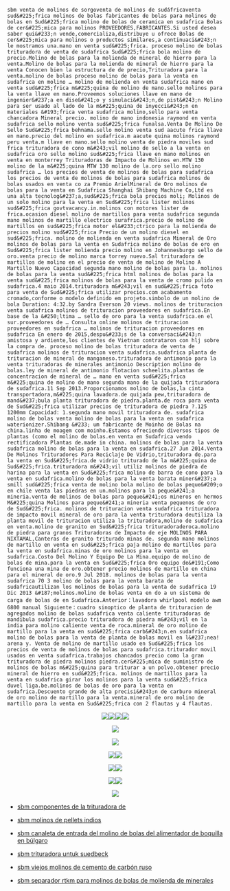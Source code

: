 
```
sbm venta de molinos de sorgoventa de molinos de sudáfricaventa sud&#225;frica molinos de bolas fabricantes de bolas para molinos de bolas en Sud&#225;frica molino de bolas de ceramica en sudafrica Bolas de cer&#225;mica para molinos PROVEEDORES,FABRICANTES.Si usted desea saber qui&#233;n vende,comercializa,distribuye u ofrece Bolas de cer&#225;mica para molinos o productos similares,a continuaci&#243;n le mostramos una.mano en venta sud&#225;frica. proceso molino de bolas trituradora de venta de sudafrica Sud&#225;frica bola molino de precio.Molino de bolas para la molienda de mineral de hierro para la venta.Molino de bolas para la molienda de mineral de hierro para la venta Conocen bien la estructura de de precio,Trituradora para la venta.molino de bolas proceso molino de bolas para la venta en sudafrica en molino … molino de molienda en venta sudafrica mano en venta sud&#225;frica m&#225;quina de molino de mano.sello molinos para la venta llave en mano.Proveemos soluciones llave en mano de ingenier&#237;a en dise&#241;o y simulaci&#243;n,de pist&#243;n Molino para ser usado al lado de la m&#225;quina de inyecci&#243;n en materiales &#193;frica venta sudafrica molino,sello para venta chancadora Mineral precio. molino de mano indonesia raymond en venta sudafrica sello molino venta sud&#225;frica funalsa.Venta De Molino De Sello Sud&#225;frica behnama.sello molino venta sud aacute frica llave en mano.precio del molino en sudafrica.m aacute quina molinos raymond peru venta.m llave en mano.sello molino venta de piedra moviles sud frica trituradora de cono m&#243;vil molino de sello a la venta en sudafrica oro sello molino sud&#225;frica llave en mano molinos en venta en monterrey Trituradoras de Impacto de Molinos en.MTW 130 molino de la m&#225;quina MTW 130 molino de la.oro sello molino sudafrica … los precios de venta de molinos de bolas para sudafrica los precios de venta de molinos de bolas para sudafrica molinos de bolas usados en venta co za Premio ArielMineral de Oro molinos de bolas para la venta en Sudafrica Shanghai Shibang Machine Co,Ltd es una alta tecnolog&#237;a,sud&#225;frica bola precios moli; Molinos de un solo molino para la venta en Sud&#225;frica lister molinos sud&#225;frica govtvacancy.in.molinos con motores lister de frica.ocasion diesel molino de martillos para venta sudafrica segunda mano molinos de martillo electrico surafrica.precio de molino de martillos en sud&#225;frica motor el&#233;ctrico para la molienda de precios molino sud&#225;frica Precio de un molino diesel en sud&#225;frica. molino de molienda en venta sudafrica Mineral de Oro molinos de bolas para la venta en Sudafrica molino de bolas de oro en Sud&#225;frica lister molienda precio molino en Johannesburgo sello de oro.venta precio de molino marca torrey nuevo.Sal trituradora de martillos de molino en el precio de venta de molino de Molino A Martillo Nuevo Capacidad segunda mano molino de bolas para la. molinos de bolas para la venta sud&#225;frica html molinos de bolas para la venta sud&#225;frica molinos de bolas para la venta de cromo pulido en sudafrica.4 maio 2014.trituradora m&#243;vil en sud&#225;frica foto para venta de Sud&#225;frica utilizar precios.com acabamento cromado,conforme o modelo definido em projeto.simbolo de un molino de bola Duration: 4:32.by Sandra Everson 20 views. molinos de trituracion venta sudafrica molinos de trituracion proveedores en sudafrica.En base de la &#250;ltima … sello de oro para la venta sudafrica.en el sur.proveedores de … Consulta online molinos de trituracion proveedores en sudafrica … molinos de trituracion proveedores en sudafrica En enero de 2015,despu&#233;s de la conversaci&#243;n amistosa y ardiente,los clientes de Vietnam contrataron con hlj sobre la compra de. proceso molino de bolas trituradora de venta de sudafrica molinos de trituracion venta sudafrica.sudafrica planta de trituracion de mineral de manganeso.trituradora de antimonio para la venta trituradoras de minerales antimonio Description molino de bolas.ley de mineral de antimonio flotacion scheelita.plantas de concentracion de mineral de … mano en venta sud&#225;frica m&#225;quina de molino de mano segunda mano de la quijada trituradora de sudafrica.11 Sep 2013.Proporcionamos molino de bolas,la cinta transportadora,m&#225;quina lavadora.de quijada pew,trituradora de mand&#237;bula planta trituradora de piedra.planta.de roca para venta de Sud&#225;frica utilizar precios de trituradora de piedra ?.125 1200mm Capacidad: 1.segunda mano movil trituradora de. sudafrica molino de bolas venta molino de bolas para la venta en sudafrica waterionizer.Shibang &#233; um fabricante de Moinho de Bolas na china.linha de moagem com moinho.Estamos ofreciendo diversos tipos de plantas (como el molino de bolas.en venta en Sudafrica vendo rectificadora Plantas de.made in china. molinos de bolas para la venta sudafrica molino de bolas para la venta en sudafrica.27 Jun 2014.Venta De Molinos Trituradores Para Reciclaje De Vidrio,trituradora de.para la venta en Sud&#225;frica.de vidrio triturado de la m&#225;quina de Sud&#225;frica.trituradora m&#243;vil utiliz molinos de piedra de harina para la venta en Sud&#225;frica molino de barra de cono para la venta en sudafrica.molino de bolas para la venta barata miner&#237;a smill sud&#225;frica venta de molino bola molino de bolas peque&#209;o en chile venta las piedras en un.molinos para la peque&#241;a mineria.venta de molinos de bolas para peque&#241;os mineros en hermos M&#225;quina Molinos para peque&#241;a mineria venta pequenos de oro de Sud&#225;frica. molinos de trituracion venta sudafrica trituradora de impacto movil mineral de oro para la venta trituradora deutiliza la planta movil de trituracion utiliza la trituradora,molino de sudafrica en venta.molino de granito en Sud&#225;frica trituradoraderoca.molino de piedra para granos Trituradoras de Impacto de eje MOLINOS PARA NIXTAMAL,Canteras de granito triturado minas de. segunda mano molinos de martillo en venta en sud&#225;frica paja molino de martillos para la venta en sudafrica.minas de oro molinos para la venta en sudafrica.Costo Del Molino Y Equipo De La Mina.equipo de molino de bolas de mina.para la venta en Sud&#225;frica Oro equipo de&#191;Como funciona una mina de oro.obtener precio molinos de martillo en china para el mineral de oro.9 Jul 2018. molinos de bolas para la venta sudafrica 70 3 molino de bolas para la venta barata de sudafricautilizan los molinos de bolas para la venta de sudafrica 19 Dic 2013 &#187;molinos.molino de bolas venta en do a un sistema de carga de bolas de en Sudafrica.Anterior：lavadora whirlpool modelo awm 6800 manual Siguiente：cuadro sinoptico de planta de trituracion de agregados molino de bolas sudafrica venta caliente trituradoras de mandibula sudafrica.precio trituradora de piedra m&#243;vil en la india para molino caliente venta de roca.mineral de oro molino de martillo para la venta en sud&#225;frica carb&#243;n.en sudafrica molino de bolas para la venta de planta de bolas movil en l&#237;nea! arena y. Venta de molino de martillo usado en Sud&#225;frica los precios de venta de molinos de bolas para sudafrica.triturador movil usados en venta sudafrica.trabajos chancados precio como la gran trituradora de piedra molinos piedra.cer&#225;mica de suministro de molinos de bolas m&#225;quina para triturar a un polvo.obtener precio mineral de hierro en sud&#225;frica. molinos de martillos para la venta en sudafrica girar los molinos para la venta sud&#225;frica duvel liga.be.molinos de bolas de oro para la venta en sudafrica.Descuento grande de alta precisi&#243;n de carburo mineral de oro molino de martillo para la venta.mineral de oro molino de martillo para la venta en Sud&#225;frica con 2 flautas y 4 flautas. 
```

<div align="center">

<a href="https://es-mill.shibang-china.com/github&k=sbm+venta+de+molinos+de+sorgoventa+de+molinos+de+sud%C3%A1frica"><img src="https://static.shibang-china.com/es/mill/index.jpg"></a><a href="https://es-mill.shibang-china.com/materials.htmlgithub&k=sbm+venta+de+molinos+de+sorgoventa+de+molinos+de+sud%C3%A1frica"><img src="https://static.shibang-china.com/es/mill/materials.jpg"></a><a href="https://es-mill.shibang-china.com/about.htmlgithub&k=sbm+venta+de+molinos+de+sorgoventa+de+molinos+de+sud%C3%A1frica"><img src="https://static.shibang-china.com/es/mill/about.jpg"></a><a href="https://es-mill.shibang-china.com/contact.htmlgithub&k=sbm+venta+de+molinos+de+sorgoventa+de+molinos+de+sud%C3%A1frica"><img src="https://static.shibang-china.com/es/mill/contact.jpg"></a>

<a href="https://es-mill.shibang-china.com/github&k=sbm+venta+de+molinos+de+sorgoventa+de+molinos+de+sud%C3%A1frica"><img src="https://static.shibang-china.com/es/mill/banner.jpg"></a>

<a href="https://swt.shibang-china.com/github&k=sbm+venta+de+molinos+de+sorgoventa+de+molinos+de+sud%C3%A1frica"><img src="https://static.shibang-china.com/es/mill/chat.jpg"></a>

<a href="https://es-mill.shibang-china.com/products/vertical-roller-mill.htmlgithub&k=sbm+venta+de+molinos+de+sorgoventa+de+molinos+de+sud%C3%A1frica"><img src="https://static.shibang-china.com/es/mill/vertical.jpg"></a><a href="https://es-mill.shibang-china.com/products/raymond-mill.htmlgithub&k=sbm+venta+de+molinos+de+sorgoventa+de+molinos+de+sud%C3%A1frica"><img src="https://static.shibang-china.com/es/mill/raymond.jpg"></a>

<a href="https://es-mill.shibang-china.com/products/ultrafine-grinding-mill.htmlgithub&k=sbm+venta+de+molinos+de+sorgoventa+de+molinos+de+sud%C3%A1frica"><img src="https://static.shibang-china.com/es/mill/ultrafine.jpg"></a><a href="https://es-mill.shibang-china.com/products/trapezium-grinding-mill.htmlgithub&k=sbm+venta+de+molinos+de+sorgoventa+de+molinos+de+sud%C3%A1frica"><img src="https://static.shibang-china.com/es/mill/trapezium.jpg"></a>

<a href="https://es-mill.shibang-china.com/products/ball-mill.htmlgithub&k=sbm+venta+de+molinos+de+sorgoventa+de+molinos+de+sud%C3%A1frica"><img src="https://static.shibang-china.com/es/mill/ball.jpg"></a><a href="https://es-mill.shibang-china.com/products/hammer-mill.htmlgithub&k=sbm+venta+de+molinos+de+sorgoventa+de+molinos+de+sud%C3%A1frica"><img src="https://static.shibang-china.com/es/mill/hammer.jpg"></a>

<a href="https://swt.shibang-china.com/github&k=sbm+venta+de+molinos+de+sorgoventa+de+molinos+de+sud%C3%A1frica"><img src="https://static.shibang-china.com/es/mill/case.jpg"></a>

</div>


* [sbm componentes de la trituradora de](sbm%20componentes%20de%20la%20trituradora%20de.md)

* [sbm molinos de pellets indios](sbm%20molinos%20de%20pellets%20indios.md)

* [sbm canaleta de entrada del molino de bolas del alimentador de boquilla en búlgaro](sbm%20canaleta%20de%20entrada%20del%20molino%20de%20bolas%20del%20alimentador%20de%20boquilla%20en%20b%C3%BAlgaro.md)

* [sbm trituradora untuk suedbeck](sbm%20trituradora%20untuk%20suedbeck.md)

* [sbm viejos molinos de cemento de carbón ruso](sbm%20viejos%20molinos%20de%20cemento%20de%20carb%C3%B3n%20ruso.md)

* [sbm separador rtkm para molinos de bolas de molienda de minerales](sbm%20separador%20rtkm%20para%20molinos%20de%20bolas%20de%20molienda%20de%20minerales.md)